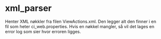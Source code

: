 # xml_parser
Henter XML nøkkler fra filen ViewActions.xml. Den legger alt den finner i en fil som heter ci_web.properties. Hvis en nøkkel mangler, så vil det lages en error log som sier hvor erroren ligges.
